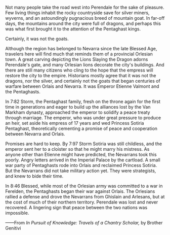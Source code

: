 Not many people take the road west into Perendale for the sake of pleasure. Few living things inhabit the rocky countryside save for silver miners, wyverns, and an astoundingly pugnacious breed of mountain goat. In far-off days, the mountains around the city were full of dragons, and perhaps this was what first brought it to the attention of the Pentaghast kings.

Certainly, it was not the goats.

Although the region has belonged to Nevarra since the late Blessed Age, travelers here will find much that reminds them of a provincial Orlesian town. A great carving depicting the Lions Slaying the Dragon adorns Perendale's gate, and many Orlesian lions decorate the city's buildings. And there are still many citizens who cling to the hope that the empress will restore the city to the empire.
Historians mostly agree that it was not the dragons, nor the silver, and certainly not the goats that began centuries of warfare between Orlais and Nevarra. It was Emperor Etienne Valmont and the Pentaghasts.

In 7:82 Storm, the Pentaghast family, fresh on the throne again for the first time in generations and eager to build up the alliances lost by the Van Markham dynasty, approached the emperor to solidify a peace treaty through marriage. The emperor, who was under great pressure to produce an heir, set aside his empress of 17 years and wed Princess Sotiria Pentaghast, theoretically cementing a promise of peace and cooperation between Nevarra and Orlais.

Promises are hard to keep. By 7:97 Storm Sotiria was still childless, and the emperor sent her to a cloister so that he might marry his mistress. As anyone other than Etienne might have predicted, the Nevarrans took this poorly. Angry letters arrived in the Imperial Palace by the cartload. A small war party of Pentaghasts rode into Orlais and reclaimed Princess Sotiria. But the Nevarrans did not take military action yet. They were strategists, and knew to bide their time.

In 8:46 Blessed, while most of the Orlesian army was committed to a war in Ferelden, the Pentaghasts began their war against Orlais. The Orlesians rallied a defense and drove the Nevarrans from Ghislain and Arlesans, but at the cost of much of their northern territory. Perendale was lost and never recovered. A lingering sign that peace between the two nations was impossible.

——From <i> In Pursuit of Knowledge: Travels of a Chantry Scholar, </i> by Brother Genitivi
